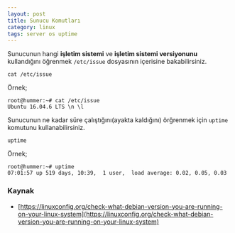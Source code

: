 ```yaml
---
layout: post
title: Sunucu Komutları
category: linux
tags: server os uptime
---
```


Sunucunun hangi **işletim sistemi** ve **işletim sistemi versiyonunu** kullandığını öğrenmek `/etc/issue` dosyasının içerisine bakabilirsiniz.

    cat /etc/issue

Örnek;

    root@hummer:~# cat /etc/issue
    Ubuntu 16.04.6 LTS \n \l

Sunucunun ne kadar süre çalıştığını(ayakta kaldığını) örğrenmek için `uptime` komutunu kullanabilirsiniz.

    uptime

Örnek;

    root@hummer:~# uptime
    07:01:57 up 519 days, 10:39,  1 user,  load average: 0.02, 0.05, 0.03

### Kaynak

- [https://linuxconfig.org/check-what-debian-version-you-are-running-on-your-linux-system](https://linuxconfig.org/check-what-debian-version-you-are-running-on-your-linux-system)
